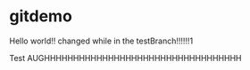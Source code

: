 gitdemo
=======

Hello world!!  changed while in the testBranch!!!!!!1

Test AUGHHHHHHHHHHHHHHHHHHHHHHHHHHHHHHHHHH
